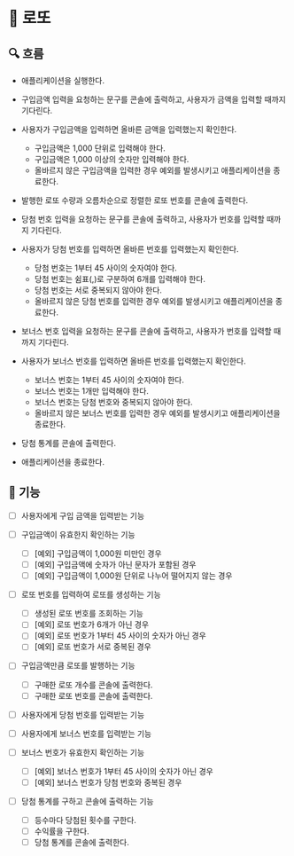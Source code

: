 # 🎱 로또

## 🔍 흐름

- 애플리케이션을 실행한다.

- 구입금액 입력을 요청하는 문구를 콘솔에 출력하고, 사용자가 금액을 입력할 때까지 기다린다.

- 사용자가 구입금액을 입력하면 올바른 금액을 입력했는지 확인한다.
    - 구입금액은 1,000 단위로 입력해야 한다.
    - 구입금액은 1,000 이상의 숫자만 입력해야 한다.
    - 올바르지 않은 구입금액을 입력한 경우 예외를 발생시키고 애플리케이션을 종료한다.

- 발행한 로또 수량과 오름차순으로 정렬한 로또 번호를 콘솔에 출력한다.

- 당첨 번호 입력을 요청하는 문구를 콘솔에 출력하고, 사용자가 번호를 입력할 때까지 기다린다.

- 사용자가 당첨 번호를 입력하면 올바른 번호를 입력했는지 확인한다.
    - 당첨 번호는 1부터 45 사이의 숫자여야 한다.
    - 당첨 번호는 쉼표(,)로 구분하여 6개를 입력해야 한다.
    - 당첨 번호는 서로 중복되지 않아야 한다.
    - 올바르지 않은 당첨 번호를 입력한 경우 예외를 발생시키고 애플리케이션을 종료한다.

- 보너스 번호 입력을 요청하는 문구를 콘솔에 출력하고, 사용자가 번호를 입력할 때까지 기다린다.

- 사용자가 보너스 번호를 입력하면 올바른 번호를 입력했는지 확인한다.
    - 보너스 번호는 1부터 45 사이의 숫자여야 한다.
    - 보너스 번호는 1개만 입력해야 한다.
    - 보너스 번호는 당첨 번호와 중복되지 않아야 한다.
    - 올바르지 않은 보너스 번호를 입력한 경우 예외를 발생시키고 애플리케이션을 종료한다.

- 당첨 통계를 콘솔에 출력한다.

- 애플리케이션을 종료한다.

## 🚀 기능

- [ ] 사용자에게 구입 금액을 입력받는 기능

- [ ] 구입금액이 유효한지 확인하는 기능
  - [ ] [예외] 구입금액이 1,000원 미만인 경우
  - [ ] [예외] 구입금액에 숫자가 아닌 문자가 포함된 경우
  - [ ] [예외] 구입금액이 1,000원 단위로 나누어 떨어지지 않는 경우

- [ ] 로또 번호를 입력하여 로또를 생성하는 기능
  - [ ] 생성된 로또 번호를 조회하는 기능
  - [ ] [예외] 로또 번호가 6개가 아닌 경우
  - [ ] [예외] 로또 번호가 1부터 45 사이의 숫자가 아닌 경우
  - [ ] [예외] 로또 번호가 서로 중복된 경우

- [ ] 구입금액만큼 로또를 발행하는 기능
  - [ ] 구매한 로또 개수를 콘솔에 출력한다.
  - [ ] 구매한 로또 번호를 콘솔에 출력한다.

- [ ] 사용자에게 당첨 번호를 입력받는 기능

- [ ] 사용자에게 보너스 번호를 입력받는 기능

- [ ] 보너스 번호가 유효한지 확인하는 기능
  - [ ] [예외] 보너스 번호가 1부터 45 사이의 숫자가 아닌 경우
  - [ ] [예외] 보너스 번호가 당첨 번호와 중복된 경우

- [ ] 당첨 통계를 구하고 콘솔에 출력하는 기능
  - [ ] 등수마다 당첨된 횟수를 구한다.
  - [ ] 수익률을 구한다.
  - [ ] 당첨 통계를 콘솔에 출력한다.
